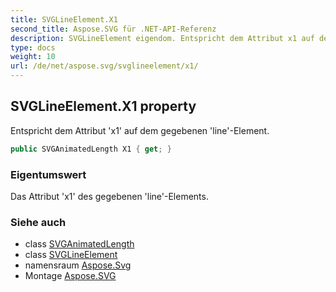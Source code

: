 ```yaml
---
title: SVGLineElement.X1
second_title: Aspose.SVG für .NET-API-Referenz
description: SVGLineElement eigendom. Entspricht dem Attribut x1 auf dem gegebenen lineElement.
type: docs
weight: 10
url: /de/net/aspose.svg/svglineelement/x1/
---
```

## SVGLineElement.X1 property

Entspricht dem Attribut 'x1' auf dem gegebenen 'line'-Element.

```csharp
public SVGAnimatedLength X1 { get; }
```

### Eigentumswert

Das Attribut 'x1' des gegebenen 'line'-Elements.

### Siehe auch

* class [SVGAnimatedLength](../../../aspose.svg.datatypes/svganimatedlength/)
* class [SVGLineElement](../)
* namensraum [Aspose.Svg](../../svglineelement/)
* Montage [Aspose.SVG](../../../)


